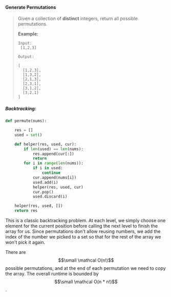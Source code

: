#### Generate Permutations

> Given a collection of **distinct** integers, return all possible permutations.
>
> **Example:**
>
> ```
> Input:
>  [1,2,3]
>
> Output:
>
> [
>   [1,2,3],
>   [1,3,2],
>   [2,1,3],
>   [2,3,1],
>   [3,1,2],
>   [3,2,1]
> ]
> ```

##### Backtracking:

```py
def permute(nums):

    res = []
    used = set()

    def helper(res, used, cur):
        if len(used) == len(nums):
            res.append(cur[:])
            return 
        for i in range(len(nums)):
            if i in used:
                continue
            cur.append(nums[i])
            used.add(i)
            helper(res, used, cur)
            cur.pop()
            used.discard(i)

    helper(res, used, [])
    return res
```

This is a classic backtracking problem. At each level, we simply choose one element for the current position before calling the next level to finish the array for us. Since permutations don't allow reusing numbers, we add the index of the number we picked to a set so that for the rest of the array we won't pick it again. 

There are $$\small \mathcal O(n!)$$ possible permutations, and at the end of each permutation we need to copy the array. The overall runtime is bounded by $$\small \mathcal O(n * n!)$$.

